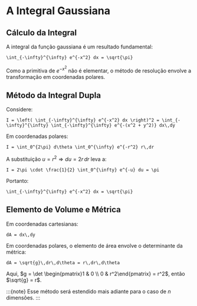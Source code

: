 # A Integral Gaussiana

## Cálculo da Integral

A integral da função gaussiana é um resultado fundamental:

```{math}
\int_{-\infty}^{\infty} e^{-x^2} dx = \sqrt{\pi}
```

Como a primitiva de $e^{-x^2}$ não é elementar, o método de resolução envolve a transformação em coordenadas polares.

## Método da Integral Dupla

Considere:

```{math}
I = \left( \int_{-\infty}^{\infty} e^{-x^2} dx \right)^2 = \int_{-\infty}^{\infty} \int_{-\infty}^{\infty} e^{-(x^2 + y^2)} dx\,dy
```

Em coordenadas polares:

```{math}
I = \int_0^{2\pi} d\theta \int_0^{\infty} e^{-r^2} r\,dr
```

A substituição $u = r^2 \Rightarrow du = 2r\,dr$ leva a:

```{math}
I = 2\pi \cdot \frac{1}{2} \int_0^{\infty} e^{-u} du = \pi
```

Portanto:

```{math}
\int_{-\infty}^{\infty} e^{-x^2} dx = \sqrt{\pi}
```

## Elemento de Volume e Métrica

Em coordenadas cartesianas:

```{math}
dA = dx\,dy
```

Em coordenadas polares, o elemento de área envolve o determinante da métrica:

```{math}
dA = \sqrt{g}\,dr\,d\theta = r\,dr\,d\theta
```

Aqui, $g = \det \begin{pmatrix}1 & 0 \\ 0 & r^2\end{pmatrix} = r^2$, então $\sqrt{g} = r$.

\:::{note}
Esse método será estendido mais adiante para o caso de $n$ dimensões.
\:::
